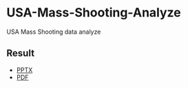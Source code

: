 # USA-Mass-Shooting-Analyze
USA Mass Shooting data analyze

## Result
* [PPTX](https://github.com/andymememe/USA-Mass-Shooting-Analyze/blob/master/Mass%20Shooting%20in%20US%20(1966-2017).pptx?raw=true)
* [PDF](https://github.com/andymememe/USA-Mass-Shooting-Analyze/blob/master/Mass%20Shooting%20in%20US%20(1966-2017).pdf)
